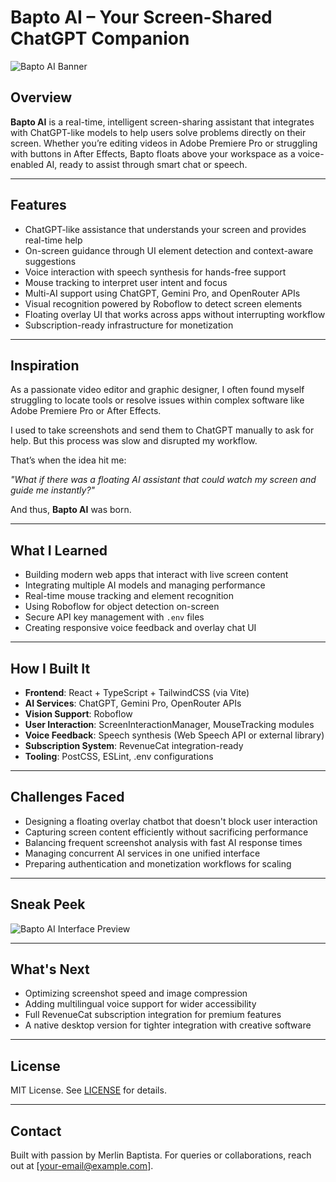 # Bapto AI – Your Screen-Shared ChatGPT Companion

![Bapto AI Banner](./assets/bapto-preview.jpg) <!-- Replace with actual path -->

## Overview

**Bapto AI** is a real-time, intelligent screen-sharing assistant that integrates with ChatGPT-like models to help users solve problems directly on their screen. Whether you’re editing videos in Adobe Premiere Pro or struggling with buttons in After Effects, Bapto floats above your workspace as a voice-enabled AI, ready to assist through smart chat or speech.

---

## Features

- ChatGPT-like assistance that understands your screen and provides real-time help
- On-screen guidance through UI element detection and context-aware suggestions
- Voice interaction with speech synthesis for hands-free support
- Mouse tracking to interpret user intent and focus
- Multi-AI support using ChatGPT, Gemini Pro, and OpenRouter APIs
- Visual recognition powered by Roboflow to detect screen elements
- Floating overlay UI that works across apps without interrupting workflow
- Subscription-ready infrastructure for monetization

---

## Inspiration

As a passionate video editor and graphic designer, I often found myself struggling to locate tools or resolve issues within complex software like Adobe Premiere Pro or After Effects.

I used to take screenshots and send them to ChatGPT manually to ask for help. But this process was slow and disrupted my workflow.

That’s when the idea hit me:

*"What if there was a floating AI assistant that could watch my screen and guide me instantly?"*

And thus, **Bapto AI** was born.

---

## What I Learned

- Building modern web apps that interact with live screen content
- Integrating multiple AI models and managing performance
- Real-time mouse tracking and element recognition
- Using Roboflow for object detection on-screen
- Secure API key management with `.env` files
- Creating responsive voice feedback and overlay chat UI

---

## How I Built It

- **Frontend**: React + TypeScript + TailwindCSS (via Vite)
- **AI Services**: ChatGPT, Gemini Pro, OpenRouter APIs
- **Vision Support**: Roboflow
- **User Interaction**: ScreenInteractionManager, MouseTracking modules
- **Voice Feedback**: Speech synthesis (Web Speech API or external library)
- **Subscription System**: RevenueCat integration-ready
- **Tooling**: PostCSS, ESLint, .env configurations

---

## Challenges Faced

- Designing a floating overlay chatbot that doesn't block user interaction
- Capturing screen content efficiently without sacrificing performance
- Balancing frequent screenshot analysis with fast AI response times
- Managing concurrent AI services in one unified interface
- Preparing authentication and monetization workflows for scaling

---

## Sneak Peek

![Bapto AI Interface Preview](./assets/bapto-preview.jpg) <!-- Replace with actual image path -->

---

## What's Next

- Optimizing screenshot speed and image compression
- Adding multilingual voice support for wider accessibility
- Full RevenueCat subscription integration for premium features
- A native desktop version for tighter integration with creative software

---

## License

MIT License. See [LICENSE](./LICENSE) for details.

---

## Contact

Built with passion by Merlin Baptista. For queries or collaborations, reach out at [your-email@example.com].

